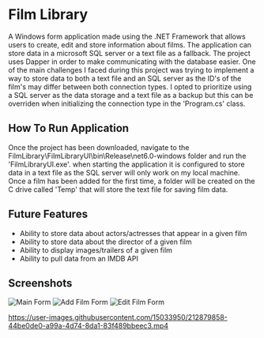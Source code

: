 # Film Library
A Windows form application made using the .NET Framework that allows users to create, edit and store information about films. The application can store data in a microsoft SQL server or a text file as a fallback. The project uses Dapper in order to make communicating with the database easier. One of the main challenges I faced during this project was trying to implement a way to store data to both a text file and an SQL server as the ID's of the film's may differ between both connection types. I opted to prioritize using a SQL server as the data storage and a text file as a backup but this can be overriden when initializing the connection type in the 'Program.cs' class.

## How To Run Application
Once the project has been downloaded, navigate to the FilmLibrary\FilmLibraryUI\bin\Release\net6.0-windows folder and run the 'FilmLibraryUI.exe'. when starting the application it is configured to store data in a text file as the SQL server will only work on my local machine. Once a film has been added for the first time, a folder will be created on the C drive called 'Temp' that will store the text file for saving film data.

## Future Features
- Ability to store data about actors/actresses that appear in a given film
- Ability to store data about the director of a given film
- Ability to display images/trailers of a given film
- Ability to pull data from an IMDB API

## Screenshots

![Main Form](https://user-images.githubusercontent.com/15033950/212880577-bf7e6fb4-2296-41c9-ab1b-aff8ae868031.JPG)
![Add Film Form](https://user-images.githubusercontent.com/15033950/212880599-c17147b9-5f8d-4e2f-b22a-1298b20f4a7d.JPG)
![Edit Film Form](https://user-images.githubusercontent.com/15033950/212880610-1a0cb18e-8622-49b5-999c-d9f0bb94c89b.JPG)

https://user-images.githubusercontent.com/15033950/212879858-44be0de0-a99a-4d74-8da1-83f489bbeec3.mp4
